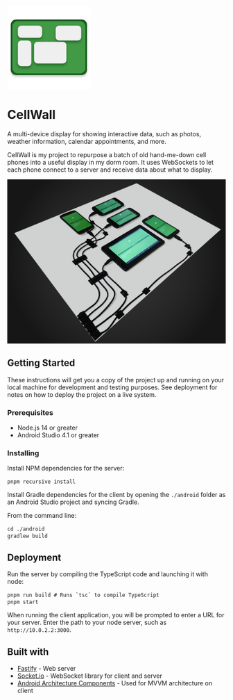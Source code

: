 ![](images/logo.png)

# CellWall

A multi-device display for showing interactive data, such as photos, weather
information, calendar appointments, and more.

CellWall is my project to repurpose a batch of old hand-me-down cell phones into
a useful display in my dorm room. It uses WebSockets to let each phone connect
to a server and receive data about what to display.

![](images/finished.jpg)

## Getting Started

These instructions will get you a copy of the project up and running on your
local machine for development and testing purposes. See deployment for notes on
how to deploy the project on a live system.

### Prerequisites

- Node.js 14 or greater
- Android Studio 4.1 or greater

### Installing

Install NPM dependencies for the server:

```shell
pnpm recursive install
```

Install Gradle dependencies for the client by opening the `./android` folder as
an Android Studio project and syncing Gradle.

From the command line:

```shell
cd ./android
gradlew build
```

## Deployment

Run the server by compiling the TypeScript code and launching it with node:

```shell
pnpm run build # Runs `tsc` to compile TypeScript
pnpm start
```

When running the client application, you will be prompted to enter a URL for
your server. Enter the path to your node server, such as `http://10.0.2.2:3000`.

## Built with

- [Fastify](https://www.fastify.io/) - Web server
- [Socket.io](https://socket.io) - WebSocket library for client and server
- [Android Architecture Components](https://developer.android.com/topic/libraries/architecture/) -
  Used for MVVM architecture on client
